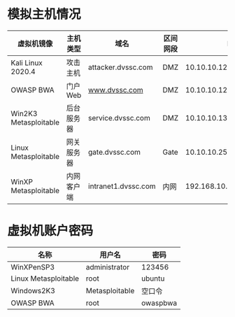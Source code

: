 # 模拟主机情况

| 虚拟机镜像            | 主机类型   | 域名                | 区间网段 | IP地址                      |
| --------------------- | ---------- | ------------------- | -------- | --------------------------- |
| Kali Linux 2020.4     | 攻击主机   | attacker.dvssc.com  | DMZ      | 10.10.10.128(DHCP)          |
| OWASP BWA             | 门户Web    | www.dvssc.com       | DMZ      | 10.10.10.129(DHCP)          |
| Win2K3 Metasploitable | 后台服务器 | service.dvssc.com   | DMZ      | 10.10.10.130(DHCP)          |
| Linux Metasploitable  | 网关服务器 | gate.dvssc.com      | Gate     | 10.10.10.254,192.168.10.254 |
| WinXP Metasploitable  | 内网客户端 | intranet1.dvssc.com | 内网     | 192.168.10.128(DHCP)        |

# 虚拟机账户密码

| 名称                 | 用户名         | 密码     |
| -------------------- | -------------- | -------- |
| WinXPenSP3           | administrator  | 123456   |
| Linux Metasploitable | root           | ubuntu   |
| Windows2K3           | Metasploitable | 空口令   |
| OWASP BWA            | root           | owaspbwa |

